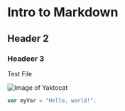 # Intro to Markdown
## Header 2
### Headeer 3

Test File


![Image of Yaktocat](https://octodex.github.com/images/yaktocat.png)


``` javascript
var myVar = "Hello, world!";
```
